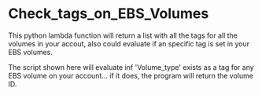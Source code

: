 # Check_tags_on_EBS_Volumes
This python lambda function will  return a list with all the tags for all the volumes in your accout, also could evaluate if an specific tag is set in your EBS volumes.

The script shown here will evaluate inf 'Volume_type' exists as a tag for any EBS volume on your account... if it does, the program will return the volume ID. 


